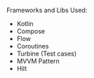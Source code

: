 Frameworks and Libs Used:
- Kotlin
- Compose
- Flow
- Coroutines
- Turbine (Test cases)
- MVVM Pattern
- Hilt
